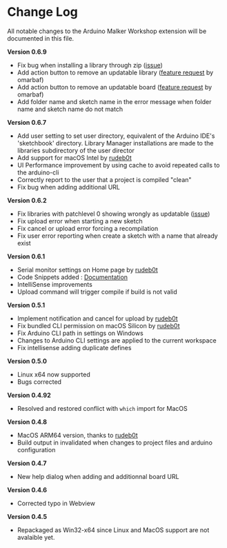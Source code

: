 # Change Log

All notable changes to the Arduino Malker Workshop extension will be documented in this file.

**Version 0.6.9**
- Fix bug when installing a library through zip ([issue](https://github.com/thelastoutpostworkshop/arduino-maker-workshop/issues/36))
- Add action button to remove an updatable library ([feature request](https://github.com/thelastoutpostworkshop/arduino-maker-workshop/issues/37) by omarbaf)
- Add action button to remove an updatable board ([feature request](https://github.com/thelastoutpostworkshop/arduino-maker-workshop/issues/37) by omarbaf)
- Add folder name and sketch name in the error message when folder name and sketch name do not match

**Version 0.6.7**
- Add user setting to set user directory, equivalent of the Arduino IDE's 'sketchbook' directory. Library Manager installations are made to the libraries subdirectory of the user director
- Add support for macOS Intel by [rudeb0t](https://github.com/thelastoutpostworkshop/arduino-maker-workshop/issues/28)
- UI Performance improvement by using cache to avoid repeated calls to the arduino-cli
- Correctly report to the user that a project is compiled "clean"
- Fix bug when adding additional URL

**Version 0.6.2**
- Fix libraries with patchlevel 0 showing wrongly as updatable ([issue](https://github.com/thelastoutpostworkshop/arduino-maker-workshop/issues/22))
- Fix upload error when starting a new sketch
- Fix cancel or upload error forcing a recompilation
- Fix user error reporting when create a sketch with a name that already exist

**Version 0.6.1**
- Serial monitor settings on Home page by [rudeb0t](https://github.com/rudeb0t)
- Code Snippets added : [Documentation](https://github.com/thelastoutpostworkshop/arduino-maker-workshop/blob/main/Arduino_Snippets_Documentation.md)
- IntelliSense improvements
- Upload command will trigger compile if build is not valid

**Version 0.5.1**
- Implement notification and cancel for upload by [rudeb0t](https://github.com/rudeb0t)
- Fix bundled CLI permission on macOS Silicon by [rudeb0t](https://github.com/rudeb0t)
- Fix Arduino CLI path in settings on Windows
- Changes to Arduino CLI settings are applied to the current workspace
- Fix intellisense adding duplicate defines

**Version 0.5.0**
- Linux x64 now supported
- Bugs corrected

**Version 0.4.92**
- Resolved and restored conflict with `which` import for MacOS

**Version 0.4.8**
- MacOS ARM64 version, thanks to [rudeb0t](https://github.com/rudeb0t)
- Build output in invalidated when changes to project files and arduino configuration

**Version 0.4.7**
- New help dialog when adding and additionnal board URL

**Version 0.4.6**
- Corrected typo in Webview 

**Version 0.4.5**
- Repackaged as Win32-x64 since Linux and MacOS support are not avalaible yet. 
